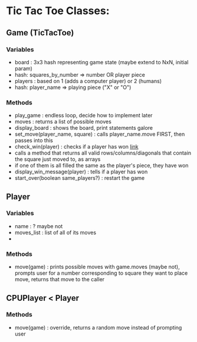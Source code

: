 Tic Tac Toe Classes:
====================
## Game (TicTacToe)
### Variables
* board : 3x3 hash representing game state (maybe extend to NxN, initial param)
 * hash: squares_by_number => number OR player piece
* players : based on 1 (adds a computer player) or 2 (humans)
 * hash: player_name => playing piece ("X" or "O")

### Methods
* play_game : endless loop, decide how to implement later
* moves : returns a list of possible moves
* display_board : shows the board, print statements galore
* set_move(player_name, square) : calls player_name.move FIRST, then passes into this
* check_win(player) : checks if a player has won [link](https://stackoverflow.com/questions/1056316/algorithm-for-determining-tic-tac-toe-game-over?rq=1)
 * calls a method that returns all valid rows/columns/diagonals that contain the square just moved to, as arrays
 * if one of them is all filled the same as the player's piece, they have won
* display_win_message(player) : tells if a player has won
* start_over(boolean same_players?) : restart the game

## Player
### Variables
* name : ? maybe not
* moves_list : list of all of its moves
*

### Methods
* move(game) : prints possible moves with game.moves (maybe not), prompts user for a number corresponding to square they want to place move, returns that move to the caller

## CPUPlayer < Player
### Methods
* move(game) : override, returns a random move instead of prompting user

